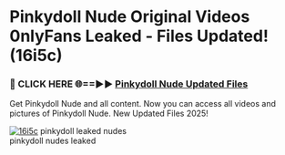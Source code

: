 # Pinkydoll Nude Original Videos 0nlyFans Leaked - Files Updated! (16i5c)

<h3>🔴 CLICK HERE 🌐==►► <a href="https://tinyurl.com/yrmya6cz" rel="nofollow">Pinkydoll Nude Updated Files</a></h3>

Get Pinkydoll Nude and all content. Now you can access all videos and pictures of Pinkydoll Nude. New Updated Files 2025!

[![16i5c](https://i.imgur.com/FMdXYCs.gif)](https://tinyurl.com/yrmya6cz)
pinkydoll leaked nudes<br>
pinkydoll nudes leaked